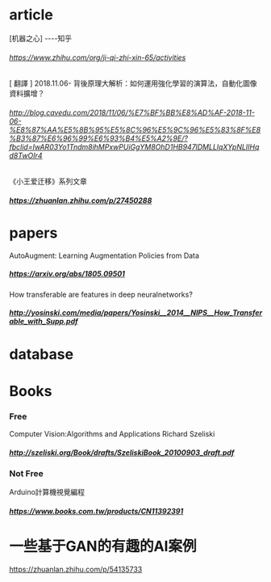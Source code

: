 # article
[机器之心] ----知乎
###### https://www.zhihu.com/org/ji-qi-zhi-xin-65/activities
[ 翻譯 ] 2018.11.06- 背後原理大解析：如何運用強化學習的演算法，自動化圖像資料擴增？
###### http://blog.cavedu.com/2018/11/06/%E7%BF%BB%E8%AD%AF-2018-11-06-%E8%87%AA%E5%8B%95%E5%8C%96%E5%9C%96%E5%83%8F%E8%B3%87%E6%96%99%E6%93%B4%E5%A2%9E/?fbclid=IwAR03Yo1Tndm8ihMPxwPUiGgYM8OhD1HB947lDMLLlqXYpNLIIHqd8TwOIr4
《小王爱迁移》系列文章
##### https://zhuanlan.zhihu.com/p/27450288

# papers
AutoAugment: Learning Augmentation Policies from Data
##### https://arxiv.org/abs/1805.09501
How transferable are features in deep neuralnetworks?  
##### http://yosinski.com/media/papers/Yosinski__2014__NIPS__How_Transferable_with_Supp.pdf

# database


# Books
### Free 
Computer Vision:Algorithms and Applications      Richard Szeliski
##### http://szeliski.org/Book/drafts/SzeliskiBook_20100903_draft.pdf
### Not Free
Arduino計算機視覺編程
##### https://www.books.com.tw/products/CN11392391

# 一些基于GAN的有趣的AI案例
https://zhuanlan.zhihu.com/p/54135733
